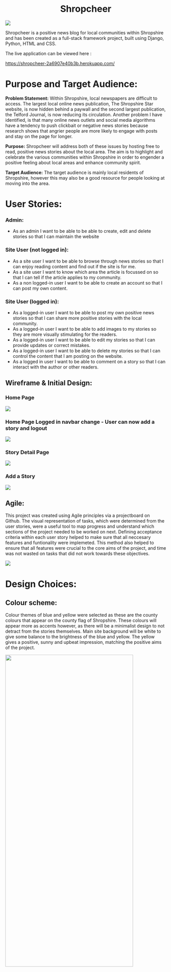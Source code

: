 <h1 align="center">Shropcheer</h1>


<img src="assets/images/amiresponsive.png">


Shropcheer is a positive news blog for local communities within Shropshire and has been created as a full-stack framework project, built using Django, Python, HTML and CSS. 

The live application can be viewed here : 

https://shropcheer-2a6907e40b3b.herokuapp.com/


# Purpose and Target Audience:
 **Problem Statement:** Within Shropshire, local newspapers are difficult to access. The largest local online news publication, The Shropshire Star website, is now hidden behind a paywall and the second largest publication, the Telford Journal, is now reducing its circulation. Another problem I have identified, is that  many online news outlets and social media algorithms have a tendency to push clickbait or negative news stories because research shows that angrier people are more likely to engage with posts and stay on the page for longer.

**Purpose:** Shropcheer will address both of these issues by hosting free to read, positive news stories about the local area. The aim is to highlight and celebrate the various communities within Shropshire in order to engender a positive feeling about local areas and enhance community spirit.

**Target Audience:** The target audience is mainly local residents of Shropshire, however this may also be a good resource for people looking at moving into the area.



# User Stories:

### Admin:

* As an admin I want to be able to be able to create, edit and delete stories so that I can maintain the website

### Site User (not logged in):

* As a site user I want to be able to browse through news stories so that I can enjoy reading content and find out if the site is for me.
* As a site user I want to know which area the article is focussed on so that I can tell if the article applies to my community. 
* As a non logged-in user I want to be able to create an account so that I can post my own content. 

### Site User (logged in):

* As a logged-in user I want to be able to post my own positive news stories so that I can share more positive stories with the local community. 
* As a logged-in user I want to be able to add images to my stories so they are more visually stimulating for the readers.
* As a logged-in user I want to be able to edit my stories so that I can provide updates or correct mistakes. 
* As a logged-in user I want to be able to delete my stories so that I can control the content that I am posting on the website.
* As a logged in user I want to be able to comment on a story so that I can interact with the author or other readers. 


## Wireframe & Initial Design:
### Home Page
<img src="assets/wireframes/shropcheerhomeNLI.png">

### Home Page Logged in navbar change - User can now add a story and logout
<img src="assets/wireframes/shropcheerhomeloggedin.png">

### Story Detail Page
<img src="assets/wireframes/shropcheerstorydetials.png">

### Add a Story
<img src="assets/wireframes/shropcheeraddstory.png">



## Agile:
This project was created using Agile principles via a projectboard on Github. The visual representation of tasks,
which were determined from the user stories, were a useful tool to map progress and understand which sections of 
the project needed to be worked on next. Defining acceptance criteria within each user story helped to make sure that 
all neccesary features and funtionality were implemeted. This method also helped to ensure that all features were crucial
to the core aims of the project, and time was not wasted on tasks that did not work towards these objectives. 

<img src="assets/images/userstories.png">


# Design Choices:

## Colour scheme:

Colour themes of blue and yellow were selected as these are the county colours that appear on the county flag of Shropshire. These colours will appear more as accents however, as there will be a minimalist design to not detract from the stories themselves. Main site background will be white to give some balance to the brightness of the blue and yellow. The yellow gives a positive, sunny and upbeat impression, matching the positive aims of the project. 

<img src="assets/images/shropshire.png" width="400" height="50%">

The colours are also reminiscent of the ‘BELIEVE’ sign in Ted Lasso, which is about a coach inspiring and bonding a team through a positive attitude. 

<img src="assets/images/Believe.jpg" width="400" height="50%">




Header / Navbar - Yellow - #ffdc00

Shropcheer Brand - Blue - #3a0fe7

Buttons - Mostly Blue - #3a0fe7 - although next and previous page buttons are yellow to stand out from the blue footer

Footer - Blue - #3a0fe7


## Typography:
Londrina Solid has been used for the name / brand, and has been lightened in weight. This was to make it closer to the weight and font style of the Ted Lasso ‘BELIEVE’ sign which is referenced in the colour scheme section.

Didact Gothic was chosen as the main text font as it gives a simple and clean look which is very easily readable in large bodies of text, whilst 
still maintaining a modern and fun look. 

This font pairing was recommened on https://fontjoy.com/

<img src="assets/images/ShropcheerFonts.png">





## Priority Features:

### Home Page:

#### Navbar:

<img src="assets/images/shropcheernavnli.png" width="300" height="50%">
<img src="assets/images/shropcheernavlog.png" width="300" height="50%">

The navigation bar is clean and simple. When users are not logged in it shows 'home', 'register' or 'login'. This changes when the user creates an account and is logged in, to show 'home', 'logout', and 'add a story'. The way that the navbar changes means that the navbar is less cluttered and does not have to feature actions that a user is not yet authenticated for. This responsiveness also means that logged-in users do not have options in the navbar that do not apply to them, such as register or login. 

#### Intro:
The landing page provides a short introduction to the website, encouraging new users to sign up or login to be able to post their own stories
or comment. It also features the most recently uploaded stories so that users can quickly understand what the site is about without having to navigate too many pages.

<img src="assets/images/shropintro.png">






#### Registration:

Registration allows users to comment on stories as well as add stories themselves. When users have submitted their own stories, they can also edit or delete these stories.

<img src="assets/images/register.png">




#### Sign In:

<img src="assets/images/signin.png">

#### Stories:

Users are able to view numerous stories on each page and can quickly see who is the story author, what area of Shropshire the story is about, the news category of the story, and the date the story was posted. 

<img src="assets/images/shropstories.png">


#### Story Details, Editing and Deleting stories:

When users click on a particular story they want to read it will load up the full article. If the story is one that the user
themselves have added, and they are signed into the corresponding account, they are also given the option to edit or delete their story. Summernote widget was added into the form so that html code is hidden and the story can be formatted correctly. 

<img src="assets/images/shropeditdelete.png" width="500">
<img src="assets/images/editstory.png" width="500">

#### Story Details, Comments:

Users who are not logged in can view comments at the bottom of the corresponding story. The ability to add a comment does not appear
and they are instructed to sign in to leave a comment. Users who are logged in can see a form to submit their own comment. 

<img src="assets/images/shropcommentnli.png" width="300">
<img src="assets/images/shropcomment.png" width="300">



#### Add a Story:

As mentioned in the navbar section, once the user is logged in an option appears to 'add a story'. The add story form allows users to enter  headline, body of text, upload an image, as well as select a location and news category. The location and category sections are drop down menu's, giving the user a list of available choices. The body section features a text editor loaded through the Summernote widget for customisation and formatting of text. 


<img src="assets/images/shropstorycust.png">
<img src="assets/images/addstory2.png">
<img src="assets/images/Location.png">


#### Footer:

Links in the footer redirect to respective social media pages. 
It allows users to stay connected with Shropcheer on social media platforms, keeping them informed about any new stories.


# Future Features:

* Implement 'likes' on posts
* Allow users to sort or order posts by different options such as number of likes, or alphabitical location 

# Database Design:

<img src="assets/images/Shropcheer Schema (2).png">


Entity Relationship Diagrams (ERD) help the developer to make connections between databases and information. Creating an ERD helped me understand how the tables relate to one another. I used LucidChart to create the diagram and the arrow represent how the data fields relate to one another.


## Data Models:


| Story   |            |   |
|----------|:-------------:|------:|
| Headline |  CharField |  |
| Author |  ForiegnKey   |   FK |
| Slug | SlugField |     |
| Body |  TextField | |
| Image |  CloudinaryField   |   |
| Created_on | DateTimeField |     |
| Location |  CharField |  |
| Category |  CharField |  |



| Comments  |            |   |
|----------|:-------------:|------:|
| Story |  ForeignKey | FK |
| Name |  ForeignKey | FK |
| Created_on |  DateTimeField |  |
| Body |  TextField |  |


# Validation
## HTML

#### Home/Index page

Pass, no errors
<img src="assets/codevalidation/html-index.png">

#### Story details page

Pass, no errors. One warning for H1 tag in Nav, but needed this to override Bootstrap
<img src="assets/codevalidation/html-storydetail.png">

#### Add story page

All errors showing are related to third party widget Summernote which was used in the body of the form.
Unable to adapt this code and advised by tutor support that this cannot be helped. 
<img src="assets/codevalidation/html-addstory.png">

#### Sign in page

Pass, no errors

<img src="assets/codevalidation/html-signin.png">

#### Register page

Four errors, but all within all-auth code which I am unable to change
<img src="assets/codevalidation/html - register.png">



 ## CSS

 I have used the recommended [CSS Jigsaw Validator](https://jigsaw.w3.org/css-validator) to validate my CSS file.
 No errors found
 
<img src="assets/codevalidation/cssvalid.png">

## Python

I have used the recommended [PEP8 CI Python Linter](https://pep8ci.herokuapp.com) to validate all of my Python files and they all show no errors.

#### Shropcheer urls
No errors

<img src="assets/codevalidation/shropcheerurls.png">

#### Shropcheer settings
No errors

<img src="assets/codevalidation/shropcheersettings.png">

#### Stories urls
No errors

<img src="assets/codevalidation/storiesurls.png">

#### Stories views
No errors

<img src="assets/codevalidation/storiesviews.png">

#### Stories admin
No errors

<img src="assets/codevalidation/storiesadmin.png">

#### Stories forms
No errors

<img src="assets/codevalidation/storiesforms.png">

### Stories models
No errors

<img src="assets/codevalidation/storiesmodels.png">

# Responsiveness:
Development tools were used to test responsiveness on varying sized devices including laptop, mobile and tablet size.

Full testing was performed on the following devices:

Laptop:

* HP Pavilion 15.6""

Tablet:

* iPad Air

 Mobile:

* iPhone 12 Pro


The site is responsive and adapts well to the varying screen sizes (as evidenced below)


#### Mobile:

<img src="assets/responsive/mobhome.png">
<img src="assets/responsive/mobstorydetails.png">
<img src="assets/responsive/mobaddstory.png">



#### Tablet:

<img src="assets/responsive/tabhome.png">
<img src="assets/responsive/tabstorydetails.png">
<img src="assets/responsive/tabaddstory.png">





## Browser Compatibility:
 
 I have tested the site using the Google Chrome, Microsoft Edge and Mozilla Firefox. 
 The site works well on all three browsers

### Google Chrome

<img src="assets/responsive/chrome.png">


### Microsoft Edge

<img src="assets/responsive/edge.png">


### Mozilla Firefox

<img src="assets/responsive/firefox.png">



# Testing:

## Lighthouse Audit:

I've tested my deployed project using the Lighthouse Audit tool to check for any major issues.


Home

<img src="assets/images/Lighthouse2.png">

Story details (logged in) 

<img src="assets/images/Lighthouse4.png">

Add a story 

<img src="assets/images/Lighthouse5.png">




## Manual Testing

### Non logged-in user

| Action | Expected Outcome | Grade |
| ------- | ---------------- | ----- |
| View Story Headlines | Homepage displays story headlines with author, posted date, location and category | Pass |
| Go to Next Page | Navigates to next page of stories when clicked | Pass |
| Got to Previous Page | Navigates to previous page of stories when clicked | Pass |
| View Story Details | Clicking headline navigates to the story details page | Pass |
| Edit / Delete Story | Cannot see any option to edit or delete story | Pass |
| Comments | Can view previous story comments / asked to start conversation if no comments | Pass |
| Comment | No comment form shown, asked to login to leave a comment | Pass |
| Add a Story | Cannot see navbar option to add a story | Pass |
| Register | Link on navbar works, loads registration page and allows user to sign up | Pass |
| Log in | Link on navbar works, loads login page and allows returning user to login | Pass |
| Return to home | Home link on navbar and Shropcheer logo both return user to homepage when clicked  | Pass |


### Logged-in user

| Action | Expected Outcome | Grade |
| ------- | ---------------- | ----- |
| Post Login Confirmation | Login success message appears once logged in | Pass |
| Delete Another Users Story | Cannot see option to edit or delete story if story was created by another user | Pass |
| Edit / Delete Own Story Button Load | Can see option to edit or delete story if story was created by that user | Pass |
| Load Edit Story | When edit button is clicked form loads with all story detail entered | Pass |
| Edit Story | When completed, confirmation message appears and story is successfully changed | Pass |
| Confirm Delete Request | When delete button is clicked a confirmation page loads to check if user wants to delete their story | Pass |
| Delete Story | When completed, confirmation message appears and story no longer appears | Pass |
| Comment | Comment form displays and posts comment when one is entered | Pass |
| Comment Confirmation | Confirmation message for comment posting successfully | Pass |
| Comment Count | Displayed comment number count increases by one when a comment is posted | Pass |
| Load Add Story | Navbar shows option to add story and add story form loads when clicked | Pass |
| Add Story | When form is completed new story is visible | Pass |
| Add Story Confirmation | When new story has been added a confirmation message appears | Pass |
| Logout | Link on navbar works, loads logout page and allows user to logout | Pass |
| Logout Confirmation | When user has logged out a confirmation message appears | Pass |




# Tools and Technologies Used:
The technologies implemented in this application included HTML5, CSS, Bootstrap, Python and Django.

* Python used as the back-end programming language.
* Git used for version control. (git add, git commit, git push)
* GitHub used for secure online code storage.
* GitHub Pages used for hosting the deployed front-end site.
* Gitpod used as a cloud-based IDE for development.
* Bootstrap used as the front-end CSS framework for modern responsiveness and pre-built components.
* PostgreSQL from Code Institute was used as the database.
* Heroku used for hosting the deployed back-end site.
* Cloudinary used for online static file storage.
* Lucidchart used for database design
* Balsamiq used for wireframes
* FontJoy was used for font pairing
* Djecrety was used to generate a secure django secret key
* Google, Stack Overflow, Phind Youtube and Slack was utilized for general research or solving a bug and information gathering.


# Languages Used:
* HTML5
* CSS
* Python

# Deployment :

I used the steps from deploying the django blog within the 'Developing with Django' section of the LMS to deploy this application. This was also cross referenced with the step in the 'Django Deployment Instructions 2024' pdf document which was supplied to us by our facilitator. 
<img src="assets/images/Deployment.png">

The live, deployed site was deployed on [Heroku](https://shropcheer-2a6907e40b3b.herokuapp.com).

### Database

The project uses the [Code Institute Postgres Database](https://dbs.ci-dbs.net/) server. This database was linked within the env.py file. 

I used this database to store data submitted by users such as login details, comments, and stories. 

### Deploying with Heroku

Here is the process I followed to deploy the application on Heroku:

1. Created a new application.
2. Assigned a unique name to the app.
3. Selected the appropriate region.
4. Clicked "Create App."

### In the local environment:

1. Installed `gunicorn` to serve the application.
2. Generated the `requirements.txt` file using the command:  
   `pip3 freeze --local > requirements.txt`
3. Created a `Procfile` to configure the app's process.
4. Added the following line to the `Procfile` for Heroku deployment:  
   `web: gunicorn shropcheer.wsgi`

### Returning to Heroku:

1. Navigated to the "Settings" tab.
2. Clicked "Reveal Config Vars."
3. Set the necessary environment variables, including:
   - `CLOUDINARY_URL`
   - `DATABASE_URL`
   - `SECRET_KEY`

These variables were also saved locally in `env.py`, which was excluded from version control by adding it to `.gitignore`.

4. Connected the application to GitHub for deployment:
   - Opened the "Deploy" tab and selected "GitHub" as the deployment method.
   - Linked the application to the corresponding GitHub repository.
   - Ensured the "main" branch was selected for deployment.
   - Clicked "Deploy Branch" and verified successful deployment of the application.

# Bugs

All the bugs that occured during the creation of this application have been resolved.


# Credit: 

* Although I used the django blog resources provided on the LMS, I also received alot of additional clarification by following along with django projects on YouTube.

* Youtube vidoes I found especially helpful were:

 - https://www.youtube.com/watch?v=vXMTp_1_L7Y&t=280s
 - https://www.youtube.com/watch?v=nFa3lC105dM
 - https://www.youtube.com/watch?v=5JWElyGs8iA&t=463s


* Stack Overflow was used to solve any smaller bugs and further clarification on errors.

* Phind was used to help breakdown some key concepts and understand error messages. 

* Stories and photos were taken from the Shropshire Star website.

* Font Awesome was used for icons and the fonts used were derived from Google Fonts.

* Wireframes, were created using Balsamiq.

* ERD diagrams for database design were created with Lucidchart.

* The Book Booth by hiboibrahim was used as a framework for the readme.

* A special thanks to all the other indivudals in our WMCA cohort for their support throughout the course.

* Finally a big thank you to course facilitator Iris for her excellent support and guidance.
